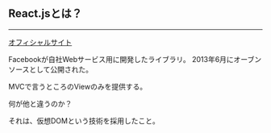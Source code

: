 

## React.jsとは？
--------------------------

[オフィシャルサイト](http://facebook.github.io/react/index.html)

Facebookが自社Webサービス用に開発したライブラリ。
2013年6月にオーブンソースとして公開された。

MVCで言うところのViewのみを提供する。

何が他と違うのか？

それは、仮想DOMという技術を採用したこと。
